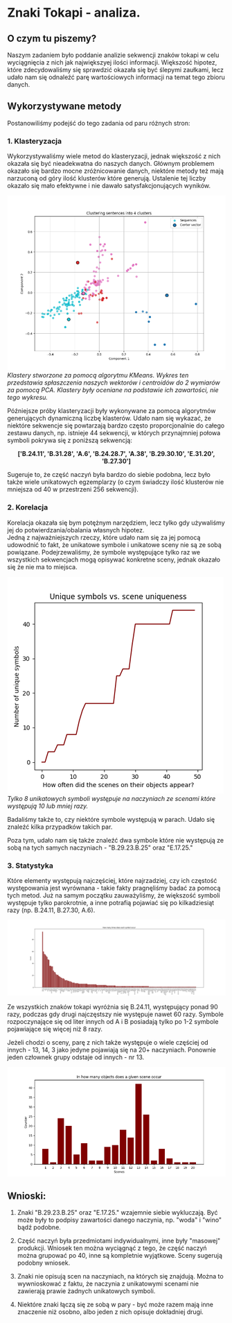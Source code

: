 # Znaki Tokapi - analiza.

## O czym tu piszemy?
Naszym zadaniem było poddanie analizie sekwencji znaków tokapi w celu wyciągnięcia z nich jak największyej ilości informacji. 
Większość hipotez, które zdecydowaliśmy się sprawdzić okazała się być ślepymi zaułkami, lecz udało nam się odnaleźć parę wartościowych informacji na temat tego zbioru danych.

## Wykorzystywane metody
Postanowiliśmy podejść do tego zadania od paru różnych stron:

### 1. Klasteryzacja
Wykorzystywaliśmy wiele metod do klasteryzacji, jednak większość z nich okazała się być nieadekwatna do naszych danych. Głównym problemem okazało się bardzo mocne zróżnicowanie danych, niektóre metody też mają narzuconą od góry ilość klusterów które generują. Ustalenie tej liczby okazało się mało efektywne i nie dawało satysfakcjonujących wyników.

![alt text](code/plots/clustering_4_clusters_170tokens.png)\
*Klastery stworzone za pomocą algorytmu KMeans. Wykres ten przedstawia spłaszczenia naszych wektorów i centroidów do 2 wymiarów za pomocą PCA. Klastery były oceniane na podstawie ich zawartości, nie tego wykresu.*

Późniejsze próby klasteryzacji były wykonywane za pomocą algorytmów generujących dynamiczną liczbę klasterów. Udało nam się wykazać, że niektóre sekwencje się powtarzają bardzo często proporcjonalnie do całego zestawu danych, np. istnieje 44 sekwencji, w których przynajmniej połowa symboli pokrywa się z poniższą sekwencją:<center><b>['B.24.11', 'B.31.28', 'A.6', 'B.24.28.7', 'A.38', 'B.29.30.10', 'E.31.20', 'B.27.30']</center></b>

Sugeruje to, że część naczyń była bardzo do siebie podobna, lecz było także wiele unikatowych egzemplarzy (o czym świadczy ilość klusterów nie mniejsza od 40 w przestrzeni 256 sekwencji).

### 2. Korelacja
Korelacja okazała się bym potężnym narzędziem, lecz tylko gdy używaliśmy jej do potwierdzania/obalania własnych hipotez.\
Jedną z najważniejszych rzeczy, które udało nam się za jej pomocą udowodnić to fakt, że unikatowe symbole i unikatowe sceny nie są ze sobą powiązane. Podejrzewaliśmy, że symbole występujące tylko raz we wszystkich sekwencjach mogą opisywać konkretne sceny, jednak okazało się że nie ma to miejsca.

![alt text](code/plots/scene_symbol_count.png)\
*Tylko 8 unikatowych symboli występuje na naczyniach ze scenami które występują 10 lub mniej razy.*

Badaliśmy także to, czy niektóre symbole występują w parach. Udało się znaleźć kilka przypadków takich par.

Poza tym, udało nam się także znaleźć dwa symbole które nie występują ze sobą na tych samych naczyniach - "B.29.23.B.25" oraz "E.17.25."


### 3. Statystyka
Które elementy występują najczęściej, które najrzadziej, czy ich częstość występowania jest wyrównana - takie fakty pragnęliśmy badać za pomocą tych metod. Już na samym początku zauważyliśmy, że większość symboli występuje tylko parokrotnie, a inne potrafią pojawiać się po kilkadziesiąt razy (np. B.24.11, B.27.30, A.6).

![alt text](code/plots/count_symbols.png)

Ze wszystkich znaków tokapi wyróżnia się B.24.11, występujący ponad 90 razy, podczas gdy drugi najczęstszy nie występuje nawet 60 razy. Symbole rozpoczynające się od liter innych od A i B posiadają tylko po 1-2 symbole pojawiające się więcej niż 8 razy.

Jeżeli chodzi o sceny, parę z nich także występuje o wiele częściej od innych - 13, 14, 3 jako jedyne pojawiają się na 20+ naczyniach. Ponownie jeden człownek grupy odstaje od innych - nr 13.

![alt text](code/plots/counts_scenes.png)
## Wnioski:

1. Znaki "B.29.23.B.25" oraz "E.17.25." wzajemnie siebie wykluczają. Być może były to podpisy zawartości danego naczynia, np. "woda" i "wino" bądź podobne.

2. Część naczyń była przedmiotami indywidualnymi, inne były "masowej" produkcji. Wniosek ten można wyciągnąć z tego, że część naczyń można grupować po 40, inne są kompletnie wyjątkowe. Sceny sugerują podobny wniosek.

3. Znaki nie opisują scen na naczyniach, na których się znajdują. Można to wywnioskować z faktu, że naczynia z unikatowymi scenami nie zawierają prawie żadnych unikatowych symboli.

4. Niektóre znaki łączą się ze sobą w pary - być może razem mają inne znaczenie niż osobno, albo jeden z nich opisuje dokładniej drugi.
